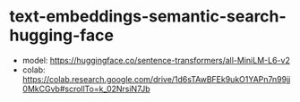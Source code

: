 # text-embeddings-semantic-search-hugging-face 
- model: https://huggingface.co/sentence-transformers/all-MiniLM-L6-v2
- colab: https://colab.research.google.com/drive/1d6sTAwBFEk9ukO1YAPn7n99jj0MkCGvb#scrollTo=k_02NrsiN7Jb
